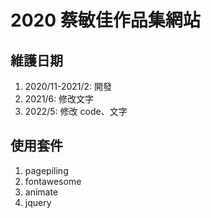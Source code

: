 # 2020 蔡敏佳作品集網站

## 維護日期

1. 2020/11-2021/2: 開發
2. 2021/6: 修改文字
3. 2022/5: 修改 code、文字

## 使用套件

1. pagepiling
2. fontawesome
3. animate
4. jquery

